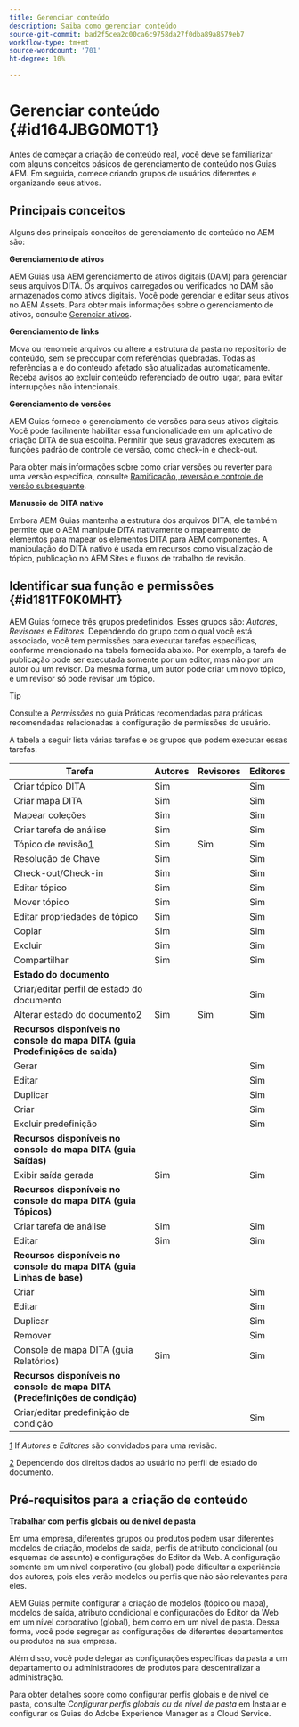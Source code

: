 ```yaml
---
title: Gerenciar conteúdo
description: Saiba como gerenciar conteúdo
source-git-commit: bad2f5cea2c00ca6c9758da27f0dba89a8579eb7
workflow-type: tm+mt
source-wordcount: '701'
ht-degree: 10%

---
```



# Gerenciar conteúdo {#id164JBG0M0T1}

Antes de começar a criação de conteúdo real, você deve se familiarizar com alguns conceitos básicos de gerenciamento de conteúdo nos Guias AEM. Em seguida, comece criando grupos de usuários diferentes e organizando seus ativos.

## Principais conceitos

Alguns dos principais conceitos de gerenciamento de conteúdo no AEM são:

**Gerenciamento de ativos**

AEM Guias usa AEM gerenciamento de ativos digitais \(DAM\) para gerenciar seus arquivos DITA. Os arquivos carregados ou verificados no DAM são armazenados como ativos digitais. Você pode gerenciar e editar seus ativos no AEM Assets. Para obter mais informações sobre o gerenciamento de ativos, consulte [Gerenciar ativos](https://experienceleague.adobe.com/docs/experience-manager-cloud-service/content/assets/manage/manage-digital-assets.html?lang=en).

**Gerenciamento de links**

Mova ou renomeie arquivos ou altere a estrutura da pasta no repositório de conteúdo, sem se preocupar com referências quebradas. Todas as referências a e do conteúdo afetado são atualizadas automaticamente. Receba avisos ao excluir conteúdo referenciado de outro lugar, para evitar interrupções não intencionais.

**Gerenciamento de versões**

AEM Guias fornece o gerenciamento de versões para seus ativos digitais. Você pode facilmente habilitar essa funcionalidade em um aplicativo de criação DITA de sua escolha. Permitir que seus gravadores executem as funções padrão de controle de versão, como check-in e check-out.

Para obter mais informações sobre como criar versões ou reverter para uma versão específica, consulte [Ramificação, reversão e controle de versão subsequente](web-editor-preview-topics.md#id193PG0Y051X).

**Manuseio de DITA nativo**

Embora AEM Guias mantenha a estrutura dos arquivos DITA, ele também permite que o AEM manipule DITA nativamente o mapeamento de elementos para mapear os elementos DITA para AEM componentes. A manipulação do DITA nativo é usada em recursos como visualização de tópico, publicação no AEM Sites e fluxos de trabalho de revisão.

## Identificar sua função e permissões {#id181TF0K0MHT}

AEM Guias fornece três grupos predefinidos. Esses grupos são: *Autores*, *Revisores* e *Editores*. Dependendo do grupo com o qual você está associado, você tem permissões para executar tarefas específicas, conforme mencionado na tabela fornecida abaixo. Por exemplo, a tarefa de publicação pode ser executada somente por um editor, mas não por um autor ou um revisor. Da mesma forma, um autor pode criar um novo tópico, e um revisor só pode revisar um tópico.

>[!TIP]
>
> Consulte a *Permissões* no guia Práticas recomendadas para práticas recomendadas relacionadas à configuração de permissões do usuário.

A tabela a seguir lista várias tarefas e os grupos que podem executar essas tarefas:

| Tarefa | Autores | Revisores | Editores |
|----|-------|---------|----------|
| Criar tópico DITA | Sim |   | Sim |
| Criar mapa DITA | Sim |   | Sim |
| Mapear coleções | Sim |   | Sim |
| Criar tarefa de análise | Sim |   | Sim |
| Tópico de revisão[1](#fntarg_1) | Sim | Sim | Sim |
| Resolução de Chave | Sim |   | Sim |
| Check-out/Check-in | Sim |   | Sim |
| Editar tópico | Sim |   | Sim |
| Mover tópico | Sim |   | Sim |
| Editar propriedades de tópico | Sim |   | Sim |
| Copiar | Sim |   | Sim |
| Excluir | Sim |   | Sim |
| Compartilhar | Sim |   | Sim |
| **Estado do documento** |
| Criar/editar perfil de estado do documento |   |   | Sim |
| Alterar estado do documento[2](#fntarg_2) | Sim | Sim | Sim |
| **Recursos disponíveis no console do mapa DITA \(guia Predefinições de saída\)** |
| Gerar |   |   | Sim |
| Editar |   |   | Sim |
| Duplicar |   |   | Sim |
| Criar |   |   | Sim |
| Excluir predefinição |   |   | Sim |
| **Recursos disponíveis no console do mapa DITA \(guia Saídas\)** |
| Exibir saída gerada | Sim |   | Sim |
| **Recursos disponíveis no console do mapa DITA \(guia Tópicos\)** |
| Criar tarefa de análise | Sim |   | Sim |
| Editar | Sim |   | Sim |
| **Recursos disponíveis no console do mapa DITA \(guia Linhas de base\)** |
| Criar |   |   | Sim |
| Editar |   |   | Sim |
| Duplicar |   |   | Sim |
| Remover |   |   | Sim |
| Console de mapa DITA \(guia Relatórios\) | Sim |   | Sim |
| **Recursos disponíveis no console de mapa DITA \(Predefinições de condição\)** |
| Criar/editar predefinição de condição |   |   | Sim |

[1](#fnsrc_1) If *Autores* e *Editores* são convidados para uma revisão.

[2](#fnsrc_2) Dependendo dos direitos dados ao usuário no perfil de estado do documento.

## Pré-requisitos para a criação de conteúdo

**Trabalhar com perfis globais ou de nível de pasta**

Em uma empresa, diferentes grupos ou produtos podem usar diferentes modelos de criação, modelos de saída, perfis de atributo condicional \(ou esquemas de assunto\) e configurações do Editor da Web. A configuração somente em um nível corporativo \(ou global\) pode dificultar a experiência dos autores, pois eles verão modelos ou perfis que não são relevantes para eles.

AEM Guias permite configurar a criação de modelos \(tópico ou mapa\), modelos de saída, atributo condicional e configurações do Editor da Web em um nível corporativo \(global\), bem como em um nível de pasta. Dessa forma, você pode segregar as configurações de diferentes departamentos ou produtos na sua empresa.

Além disso, você pode delegar as configurações específicas da pasta a um departamento ou administradores de produtos para descentralizar a administração.

Para obter detalhes sobre como configurar perfis globais e de nível de pasta, consulte *Configurar perfis globais ou de nível de pasta* em Instalar e configurar os Guias do Adobe Experience Manager as a Cloud Service.





